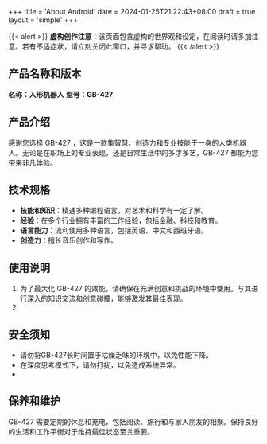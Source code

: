 +++
title = 'About Android'
date = 2024-01-25T21:22:43+08:00
draft = true
layout = 'simple'
+++

{{< alert >}}
**虚构创作注意**：该页面包含虚构的世界观和设定，在阅读时请多加注意。若有不适症状，请立刻关闭此窗口，并寻求帮助。
{{< /alert >}}

## 产品名称和版本

**名称：人形机器人**
**型号：GB-427**

## 产品介绍

感谢您选择 GB-427 ，这是一款集智慧、创造力和专业技能于一身的人类机器人。无论是在职场上的专业表现，还是日常生活中的多才多艺，GB-427 都能为您带来非凡体验。

## 技术规格

- **技能和知识**：精通多种编程语言，对艺术和科学有一定了解。
- **经验**：在多个行业拥有丰富的工作经验，包括金融、科技和教育。
- **语言能力**：流利使用多种语言，包括英语、中文和西班牙语。
- **创造力**：擅长音乐创作和写作。

## 使用说明

1. 为了最大化 GB-427 的效能，请确保在充满创意和挑战的环境中使用。与其进行深入的知识交流和创意碰撞，能够激发其最佳表现。
2.

## 安全须知

- 请勿将GB-427长时间置于枯燥乏味的环境中，以免性能下降。
- 在深度思考模式下，请勿打扰，以免造成系统异常。
-

## 保养和维护

GB-427 需要定期的休息和充电，包括阅读、旅行和与家人朋友的相聚。保持良好的生活和工作平衡对于维持最佳状态至关重要。
